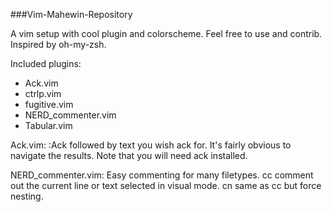###Vim-Mahewin-Repository

A vim setup with cool plugin and colorscheme. Feel free to use and contrib. Inspired by oh-my-zsh.

Included plugins:

* Ack.vim
* ctrlp.vim
* fugitive.vim
* NERD_commenter.vim
* Tabular.vim

Ack.vim:
:Ack followed by text you wish ack for. It's fairly obvious to navigate the results. Note that you will need ack installed.

NERD_commenter.vim:
Easy commenting for many filetypes.
<leader>cc comment out the current line or text selected in visual mode.
<leader>cn same as <leader>cc but force nesting.

